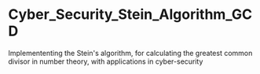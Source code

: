 # Cyber_Security_Stein_Algorithm_GCD
Implemententing the Stein's algorithm, for calculating the greatest common divisor in number theory, with applications in cyber-security
